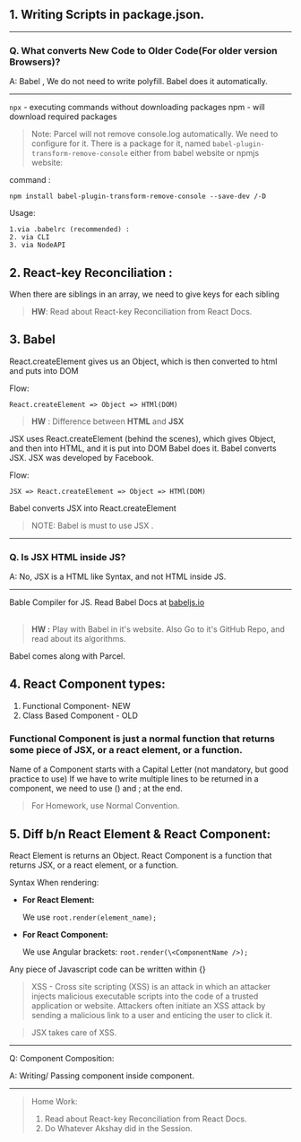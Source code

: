## 1. Writing Scripts in package.json.
<hr>

### Q. What converts New Code to Older Code(For older version Browsers)? 

A: Babel , We do not need to write polyfill. Babel does it automatically.

<hr>

`npx` - executing commands without downloading packages
npm - will download required packages

> Note: Parcel will not remove console.log automatically. We need to configure for it. There is a package for it, named `babel-plugin-transform-remove-console` either from babel website or npmjs website: 

command : 
```
npm install babel-plugin-transform-remove-console --save-dev /-D
```

Usage: 

    1.via .babelrc (recommended) : 
    2. via CLI
    3. via NodeAPI

## 2. React-key Reconciliation :
When there are siblings in an array, we need to give keys for each sibling

>  **HW**: Read about React-key Reconciliation from React Docs.

## 3. Babel 

React.createElement gives us an Object, which is then converted to html and puts into DOM

Flow: 

```
React.createElement => Object => HTMl(DOM)
```
> **HW** : Difference between **HTML** and **JSX**

JSX uses React.createElement (behind the scenes), which gives Object, and then into HTML, and it is put into DOM
Babel does it. Babel converts JSX. JSX was developed by Facebook.

Flow: 
```
JSX => React.createElement => Object => HTMl(DOM)
```
Babel converts JSX into React.createElement

> NOTE: Babel is must to use JSX .


<hr>

### Q. Is JSX HTML inside JS?

A:  No,  JSX is a HTML like Syntax, and not HTML inside JS.

<hr>

Bable Compiler for JS.
Read Babel Docs at [babeljs.io](https://babeljs.io)
<br><br>
> **HW :** Play with Babel in it's website.
Also Go to it's GitHub Repo, and read about its algorithms.

Babel comes along with Parcel.


## 4. React Component types:

1. Functional Component- NEW
2. Class Based Component - OLD

### **Functional Component** is just a normal function that returns some piece of JSX, or a react element, or a function. 
Name of a Component starts with a Capital Letter (not mandatory, but good practice to use)
If we have to write multiple lines to be returned in a component, we need to use () and ; at the end.

> For Homework, use Normal Convention.


## 5. Diff b/n React Element & React Component:

React Element is returns an Object.
React Component is a function that returns JSX, or a react element, or a function.

Syntax When rendering:
- **For React Element:**

    We use `root.render(element_name);`


- **For React Component:**

     We use Angular brackets: `root.render(\<ComponentName />);`

 Any piece of Javascript code can be written within {} 

> XSS - Cross site scripting (XSS) is an attack in which an attacker injects malicious executable scripts into the code of a trusted application or website. Attackers often initiate an XSS attack by sending a malicious link to a user and enticing the user to click it.

> JSX takes care of XSS.

<hr>

Q: Component Composition:

A: Writing/ Passing component inside component.

<hr>

>Home Work:
>1. Read about React-key Reconciliation from React Docs.
>2. Do Whatever Akshay did in the Session.